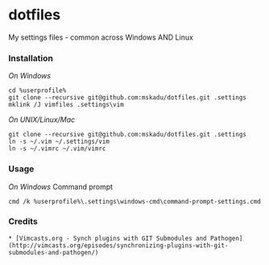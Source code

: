 # dotfiles
My settings files - common across Windows AND Linux

### Installation
*On Windows*

    cd %userprofile%
    git clone --recursive git@github.com:mskadu/dotfiles.git .settings
    mklink /J vimfiles .settings\vim

*On UNIX/Linux/Mac*

    git clone --recursive git@github.com:mskadu/dotfiles.git .settings
    ln -s ~/.vim ~/.settings/vim
    ln -s ~/.vimrc ~/.vim/vimrc

### Usage
*On Windows*
Command prompt

    cmd /k %userprofile%\.settings\windows-cmd\command-prompt-settings.cmd

### Credits 
    * [Vimcasts.org - Synch plugins with GIT Submodules and Pathogen](http://vimcasts.org/episodes/synchronizing-plugins-with-git-submodules-and-pathogen/)
